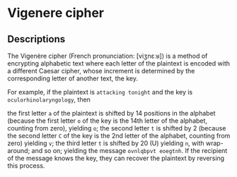 # Vigenere cipher

## Descriptions

  The Vigenère cipher (French pronunciation: [viʒnɛːʁ]) is a method of encrypting alphabetic text where each letter of the plaintext is encoded with a different Caesar cipher, whose increment is determined by the corresponding letter of another text, the key.

  For example, if the plaintext is `attacking tonight` and the key is `oculorhinolaryngology`, then

  the first letter `a` of the plaintext is shifted by 14 positions in the alphabet (because the first letter `o` of the key is the 14th letter of the alphabet, counting from zero), yielding `o`;
  the second letter `t` is shifted by 2 (because the second letter `C` of the key is the 2nd letter of the alphabet, counting from zero) yielding `v`;
  the third letter `t` is shifted by 20 (U) yielding `n`, with wrap-around;
  and so on; yielding the message `ovnlqbpvt eoegtnh`. If the recipient of the message knows the key, they can recover the plaintext by reversing this process.
